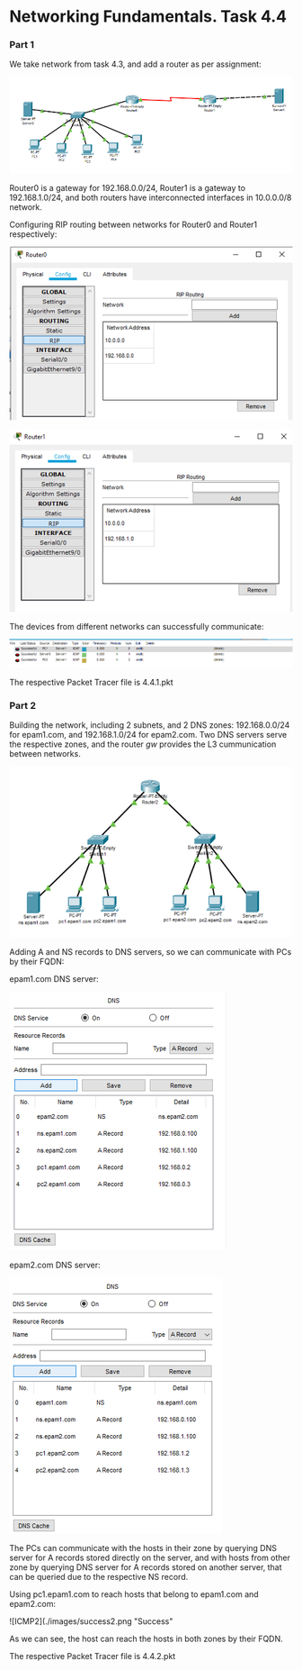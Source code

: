 
# Networking Fundamentals. Task 4.4

### Part 1

We take network from task 4.3, and add a router as per assignment:

![Network topology](./images/topology.png "Network")

Router0 is a gateway for 192.168.0.0/24, Router1 is a gateway to 192.168.1.0/24, and both routers have interconnected interfaces in 10.0.0.0/8 network.

Configuring RIP routing between networks for Router0 and Router1 respectively:

![R0](./images/router0.png "Router0")

![R1](./images/router1.png "Router1")

The devices from different networks can successfully communicate:

![ICMP](./images/success.png "ICMP")

The respective Packet Tracer file is 4.4.1.pkt

### Part 2

Building the network, including 2 subnets, and 2 DNS zones: 192.168.0.0/24 for epam1.com, and 192.168.1.0/24 for epam2.com.
Two DNS servers serve the respective zones, and the router *gw* provides the L3 cummunication between networks.

![Network topology](./images/dns_network.png "Network")

Adding A and NS records to DNS servers, so we can communicate with PCs by their FQDN:

epam1.com DNS server:

![DNS1](./images/epam1.png "Zone 1")

epam2.com DNS server:

![DNS2](./images/epam2.png "Zone 2")

The PCs can communicate with the hosts in their zone by querying DNS server for A records stored directly on the server, and with hosts from other zone by querying DNS server for A records stored on another server, that can be queried due to the respective NS record.

Using pc1.epam1.com to reach hosts that belong to epam1.com and epam2.com:

![ICMP2](./images/success2.png "Success"

As we can see, the host can reach the hosts in both zones by their FQDN.

The respective Packet Tracer file is 4.4.2.pkt

